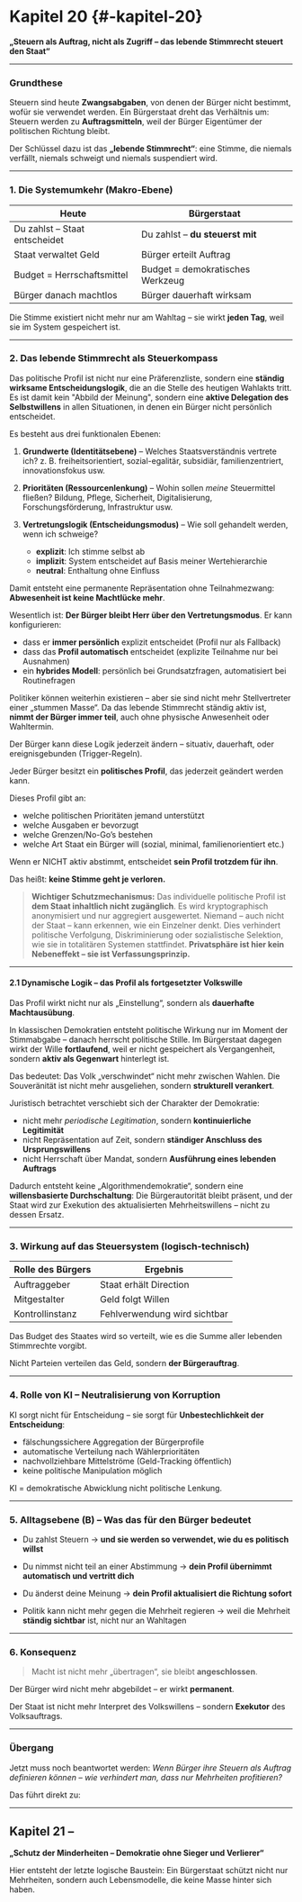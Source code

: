 # Kapitel 20 {#-kapitel-20}

**„Steuern als Auftrag, nicht als Zugriff – das lebende Stimmrecht steuert den Staat“**

---

### Grundthese

Steuern sind heute **Zwangsabgaben**, von denen der Bürger nicht bestimmt, wofür sie verwendet werden.
Ein Bürgerstaat dreht das Verhältnis um:
Steuern werden zu **Auftragsmitteln**, weil der Bürger Eigentümer der politischen Richtung bleibt.

Der Schlüssel dazu ist das
**„lebende Stimmrecht“**:
eine Stimme, die niemals verfällt, niemals schweigt und niemals suspendiert wird.

---

### 1. Die Systemumkehr (Makro-Ebene)

| Heute                         | Bürgerstaat                      |
| ----------------------------- | -------------------------------- |
| Du zahlst – Staat entscheidet | Du zahlst – **du steuerst mit**  |
| Staat verwaltet Geld          | Bürger erteilt Auftrag           |
| Budget = Herrschaftsmittel    | Budget = demokratisches Werkzeug |
| Bürger danach machtlos        | Bürger dauerhaft wirksam         |

Die Stimme existiert nicht mehr nur am Wahltag –
sie wirkt **jeden Tag**, weil sie im System gespeichert ist.

---

### 2. Das lebende Stimmrecht als Steuerkompass

Das politische Profil ist nicht nur eine Präferenzliste, sondern eine **ständig wirksame Entscheidungslogik**, die an die Stelle des heutigen Wahlakts tritt. Es ist damit kein "Abbild der Meinung", sondern eine **aktive Delegation des Selbstwillens** in allen Situationen, in denen ein Bürger nicht persönlich entscheidet.

Es besteht aus drei funktionalen Ebenen:

1. **Grundwerte (Identitätsebene)** – Welches Staatsverständnis vertrete ich?
   z. B. freiheitsorientiert, sozial-egalitär, subsidiär, familienzentriert, innovationsfokus usw.

2. **Prioritäten (Ressourcenlenkung)** – Wohin sollen *meine* Steuermittel fließen?
   Bildung, Pflege, Sicherheit, Digitalisierung, Forschungsförderung, Infrastruktur usw.

3. **Vertretungslogik (Entscheidungsmodus)** – Wie soll gehandelt werden, wenn ich schweige?

   * **explizit**: Ich stimme selbst ab
   * **implizit**: System entscheidet auf Basis meiner Wertehierarchie
   * **neutral**: Enthaltung ohne Einfluss

Damit entsteht eine permanente Repräsentation ohne Teilnahmezwang: **Abwesenheit ist keine Machtlücke mehr**.

Wesentlich ist: **Der Bürger bleibt Herr über den Vertretungsmodus**. Er kann konfigurieren:

* dass er **immer persönlich** explizit entscheidet (Profil nur als Fallback)
* dass das **Profil automatisch** entscheidet (explizite Teilnahme nur bei Ausnahmen)
* ein **hybrides Modell**: persönlich bei Grundsatzfragen, automatisiert bei Routinefragen

Politiker können weiterhin existieren – aber sie sind nicht mehr Stellvertreter einer „stummen Masse“.
Da das lebende Stimmrecht ständig aktiv ist, **nimmt der Bürger immer teil**, auch ohne physische Anwesenheit oder Wahltermin.

Der Bürger kann diese Logik jederzeit ändern – situativ, dauerhaft, oder ereignisgebunden (Trigger-Regeln).

Jeder Bürger besitzt ein **politisches Profil**,
das jederzeit geändert werden kann.

Dieses Profil gibt an:

* welche politischen Prioritäten jemand unterstützt
* welche Ausgaben er bevorzugt
* welche Grenzen/No-Go’s bestehen
* welche Art Staat ein Bürger will (sozial, minimal, familienorientiert etc.)

Wenn er NICHT aktiv abstimmt,
entscheidet **sein Profil trotzdem für ihn**.

Das heißt:
**keine Stimme geht je verloren.**

> **Wichtiger Schutzmechanismus:**
> Das individuelle politische Profil ist **dem Staat inhaltlich nicht zugänglich**.
> Es wird kryptographisch anonymisiert und nur aggregiert ausgewertet.
> Niemand – auch nicht der Staat – kann erkennen, wie ein Einzelner denkt.
> Dies verhindert politische Verfolgung, Diskriminierung oder sozialistische Selektion,
> wie sie in totalitären Systemen stattfindet.
> **Privatsphäre ist hier kein Nebeneffekt – sie ist Verfassungsprinzip.**

---

#### 2.1 Dynamische Logik – das Profil als fortgesetzter Volkswille

Das Profil wirkt nicht nur als „Einstellung“, sondern als **dauerhafte Machtausübung**.

In klassischen Demokratien entsteht politische Wirkung nur im Moment der Stimmabgabe – danach herrscht politische Stille.
Im Bürgerstaat dagegen wirkt der Wille **fortlaufend**, weil er nicht gespeichert als Vergangenheit, sondern **aktiv als Gegenwart** hinterlegt ist.

Das bedeutet: Das Volk „verschwindet“ nicht mehr zwischen Wahlen.
Die Souveränität ist nicht mehr ausgeliehen, sondern **strukturell verankert**.

Juristisch betrachtet verschiebt sich der Charakter der Demokratie:

* nicht mehr *periodische Legitimation*, sondern **kontinuierliche Legitimität**
* nicht Repräsentation auf Zeit, sondern **ständiger Anschluss des Ursprungswillens**
* nicht Herrschaft über Mandat, sondern **Ausführung eines lebenden Auftrags**

Dadurch entsteht keine „Algorithmendemokratie“, sondern eine **willensbasierte Durchschaltung**:
Die Bürgerautorität bleibt präsent, und der Staat wird zur Exekution des aktualisierten Mehrheitswillens – nicht zu dessen Ersatz.

---

### 3. Wirkung auf das Steuersystem (logisch-technisch)

| Rolle des Bürgers | Ergebnis                     |
| ----------------- | ---------------------------- |
| Auftraggeber      | Staat erhält Direction       |
| Mitgestalter      | Geld folgt Willen            |
| Kontrollinstanz   | Fehlverwendung wird sichtbar |

Das Budget des Staates wird so verteilt,
wie es die Summe aller lebenden Stimmrechte vorgibt.

Nicht Parteien verteilen das Geld,
sondern **der Bürgerauftrag**.

---

### 4. Rolle von KI – Neutralisierung von Korruption

KI sorgt nicht für Entscheidung –
sie sorgt für **Unbestechlichkeit der Entscheidung**:

* fälschungssichere Aggregation der Bürgerprofile
* automatische Verteilung nach Wählerprioritäten
* nachvollziehbare Mittelströme (Geld-Tracking öffentlich)
* keine politische Manipulation möglich

KI = demokratische Abwicklung
nicht politische Lenkung.

---

### 5. Alltagsebene (B) – Was das für den Bürger bedeutet

* Du zahlst Steuern →
  **und sie werden so verwendet, wie du es politisch willst**

* Du nimmst nicht teil an einer Abstimmung →
  **dein Profil übernimmt automatisch und vertritt dich**

* Du änderst deine Meinung →
  **dein Profil aktualisiert die Richtung sofort**

* Politik kann nicht mehr gegen die Mehrheit regieren →
  weil die Mehrheit **ständig sichtbar** ist, nicht nur an Wahltagen

---

### 6. Konsequenz

> Macht ist nicht mehr „übertragen“,
> sie bleibt **angeschlossen**.

Der Bürger wird nicht mehr abgebildet –
er wirkt **permanent**.

Der Staat ist nicht mehr Interpret des Volkswillens –
sondern **Exekutor** des Volksauftrags.

---

### Übergang

Jetzt muss noch beantwortet werden:
*Wenn Bürger ihre Steuern als Auftrag definieren können – wie verhindert man, dass nur Mehrheiten profitieren?*

Das führt direkt zu:

---

## Kapitel 21 –

**„Schutz der Minderheiten – Demokratie ohne Sieger und Verlierer“**

Hier entsteht der letzte logische Baustein:
Ein Bürgerstaat schützt nicht nur Mehrheiten,
sondern auch Lebensmodelle, die keine Masse hinter sich haben.
